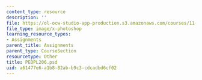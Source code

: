 ```yaml
---
content_type: resource
description: ''
file: https://ol-ocw-studio-app-production.s3.amazonaws.com/courses/11-123-big-plans-and-mega-urban-landscapes-spring-2014/a61477e6a1b882abb9c3cdcadbd6cf02_PEOPL206.psd
file_type: image/x-photoshop
learning_resource_types:
- Assignments
parent_title: Assignments
parent_type: CourseSection
resourcetype: Other
title: PEOPL206.psd
uid: a61477e6-a1b8-82ab-b9c3-cdcadbd6cf02
---
```

